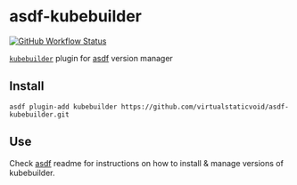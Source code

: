 # asdf-kubebuilder

[![GitHub Workflow Status](https://img.shields.io/github/workflow/status/virtualstaticvoid/asdf-kubebuilder/Main%20Workflow?style=flat-square)](https://github.com/virtualstaticvoid/asdf-kubebuilder/actions)

[`kubebuilder`][util] plugin for [asdf](https://github.com/asdf-vm/asdf) version manager

## Install

```
asdf plugin-add kubebuilder https://github.com/virtualstaticvoid/asdf-kubebuilder.git
```

## Use

Check [asdf](https://github.com/asdf-vm/asdf) readme for instructions on how to install & manage versions of kubebuilder.

[util]: https://github.com/kubernetes-sigs/kubebuilder
